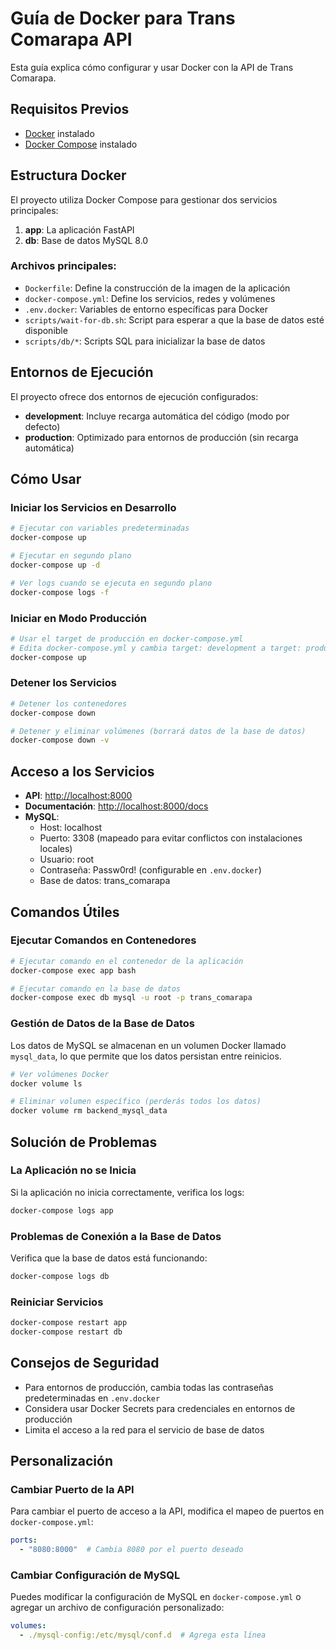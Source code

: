 # Guía de Docker para Trans Comarapa API

Esta guía explica cómo configurar y usar Docker con la API de Trans Comarapa.

## Requisitos Previos

- [Docker](https://docs.docker.com/get-docker/) instalado
- [Docker Compose](https://docs.docker.com/compose/install/) instalado

## Estructura Docker

El proyecto utiliza Docker Compose para gestionar dos servicios principales:

1. **app**: La aplicación FastAPI
2. **db**: Base de datos MySQL 8.0

### Archivos principales:

- `Dockerfile`: Define la construcción de la imagen de la aplicación
- `docker-compose.yml`: Define los servicios, redes y volúmenes
- `.env.docker`: Variables de entorno específicas para Docker
- `scripts/wait-for-db.sh`: Script para esperar a que la base de datos esté disponible
- `scripts/db/*`: Scripts SQL para inicializar la base de datos

## Entornos de Ejecución

El proyecto ofrece dos entornos de ejecución configurados:

- **development**: Incluye recarga automática del código (modo por defecto)
- **production**: Optimizado para entornos de producción (sin recarga automática)

## Cómo Usar

### Iniciar los Servicios en Desarrollo

```bash
# Ejecutar con variables predeterminadas
docker-compose up

# Ejecutar en segundo plano
docker-compose up -d

# Ver logs cuando se ejecuta en segundo plano
docker-compose logs -f
```

### Iniciar en Modo Producción

```bash
# Usar el target de producción en docker-compose.yml
# Edita docker-compose.yml y cambia target: development a target: production
docker-compose up
```

### Detener los Servicios

```bash
# Detener los contenedores
docker-compose down

# Detener y eliminar volúmenes (borrará datos de la base de datos)
docker-compose down -v
```

## Acceso a los Servicios

- **API**: [http://localhost:8000](http://localhost:8000)
- **Documentación**: [http://localhost:8000/docs](http://localhost:8000/docs)
- **MySQL**:
  - Host: localhost
  - Puerto: 3308 (mapeado para evitar conflictos con instalaciones locales)
  - Usuario: root
  - Contraseña: Passw0rd! (configurable en `.env.docker`)
  - Base de datos: trans_comarapa

## Comandos Útiles

### Ejecutar Comandos en Contenedores

```bash
# Ejecutar comando en el contenedor de la aplicación
docker-compose exec app bash

# Ejecutar comando en la base de datos
docker-compose exec db mysql -u root -p trans_comarapa
```

### Gestión de Datos de la Base de Datos

Los datos de MySQL se almacenan en un volumen Docker llamado `mysql_data`, lo que permite que los datos persistan entre reinicios.

```bash
# Ver volúmenes Docker
docker volume ls

# Eliminar volumen específico (perderás todos los datos)
docker volume rm backend_mysql_data
```

## Solución de Problemas

### La Aplicación no se Inicia

Si la aplicación no inicia correctamente, verifica los logs:

```bash
docker-compose logs app
```

### Problemas de Conexión a la Base de Datos

Verifica que la base de datos está funcionando:

```bash
docker-compose logs db
```

### Reiniciar Servicios

```bash
docker-compose restart app
docker-compose restart db
```

## Consejos de Seguridad

- Para entornos de producción, cambia todas las contraseñas predeterminadas en `.env.docker`
- Considera usar Docker Secrets para credenciales en entornos de producción
- Limita el acceso a la red para el servicio de base de datos

## Personalización

### Cambiar Puerto de la API

Para cambiar el puerto de acceso a la API, modifica el mapeo de puertos en `docker-compose.yml`:

```yaml
ports:
  - "8080:8000"  # Cambia 8080 por el puerto deseado
```

### Cambiar Configuración de MySQL

Puedes modificar la configuración de MySQL en `docker-compose.yml` o agregar un archivo de configuración personalizado:

```yaml
volumes:
  - ./mysql-config:/etc/mysql/conf.d  # Agrega esta línea
``` 
